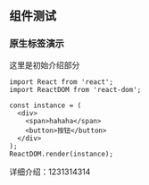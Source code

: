 ## 组件测试

### 原生标签演示
这里是初始介绍部分

<!--start-code-->

```
import React from 'react';
import ReactDOM from 'react-dom';

const instance = (
  <div>
    <span>hahaha</span>
    <button>按钮</button>
  </div>
);
ReactDOM.render(instance);
```

<!--end-code-->

详细介绍：1231314314
